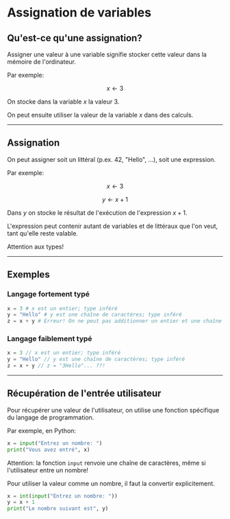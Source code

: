 # Assignation de variables

## Qu'est-ce qu'une assignation?

Assigner une valeur à une variable signifie stocker cette valeur dans la mémoire de l'ordinateur.

Par exemple:

$$x \leftarrow 3$$

On stocke dans la variable $x$ la valeur 3.

On peut ensuite utiliser la valeur de la variable $x$ dans des calculs.

---

## Assignation

On peut assigner soit un littéral (p.ex. 42, "Hello", ...), soit une expression.

Par exemple:

$$x \leftarrow 3$$

$$y \leftarrow x + 1$$

Dans $y$ on stocke le résultat de l'exécution de l'expression $x + 1$.

L'expression peut contenir autant de variables et de littéraux que l'on veut, tant qu'elle reste valable.

Attention aux types!

---

## Exemples

<v-click>

### Langage fortement typé

```python
x = 3 # x est un entier; type inféré
y = "Hello" # y est une chaîne de caractères; type inféré
z = x + y # Erreur! On ne peut pas additionner un entier et une chaîne de caractères
```

</v-click>

<v-click>

### Langage faiblement typé

```javascript
x = 3 // x est un entier; type inféré
y = "Hello" // y est une chaîne de caractères; type inféré
z = x + y // z = "3Hello"... ??!
```

</v-click>

---

## Récupération de l'entrée utilisateur

Pour récupérer une valeur de l'utilisateur, on utilise une fonction spécifique du langage de programmation.

Par exemple, en Python:

```python
x = input("Entrez un nombre: ")
print("Vous avez entré", x)
```

Attention: la fonction `input` renvoie une chaîne de caractères, même si l'utilisateur entre un nombre!

Pour utiliser la valeur comme un nombre, il faut la convertir explicitement.

```python
x = int(input("Entrez un nombre: "))
y = x + 1
print("Le nombre suivant est", y)
```
